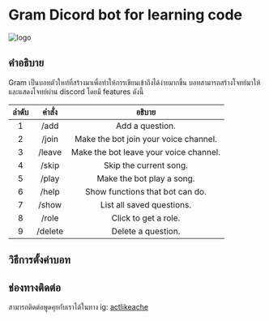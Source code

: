 # Gram Dicord bot for learning code

![logo](https://www.linqto.com/wp-content/uploads/2023/08/discord-logo.png)

## คำอธิบาย

Gram เป็นบอทตัวใหท่ที่สร้างมาเพื่อทำให้การเขียนเข้าถึงได้ง่ายมากขึ้น บอทสามารถสร้างโจทย์มาให้และแสดงโจทย์ผ่าน discord โดยมี features ดังนี้

| ลำดับ | คำสั่ง | อธิบาย |
| :--: | :----: | :-: |
| 1    | /add | Add a question.   |
| 2    | /join  | Make the bot join your voice channel.    |
| 3    | /leave   | Make the bot leave your voice channel.     |
| 4    | /skip   | Skip the current song. |
| 5    | /play   | Make the bot play a song.     |
| 6    | /help   | Show functions that bot can do.     |
| 7    | /show   | List all saved questions.     |
| 8    | /role   | Click to get a role.     |
| 9    | /delete   | Delete a question.    |

## วิธีการตั้งค่าบอท



<!-- 
## test code 

this is `Python`

```
def test():
    return False
``` -->
## ช่องทางติดต่อ

สามารถติดต่อพูดคุยกับเราได้ในทาง ig: [actlikeache](https://www.instagram.com/actlikeache/)
